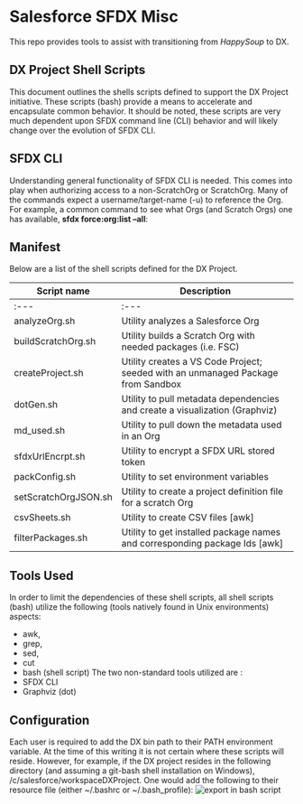 # Salesforce SFDX Misc

This repo provides tools to assist with transitioning from *HappySoup* to DX.

## DX Project Shell Scripts
This document outlines the shells scripts defined to support the DX Project initiative. 
These scripts (bash) provide a means to accelerate and encapsulate common behavior. 
It should be noted, these scripts are very much dependent upon SFDX command line (CLI) behavior 
and will likely change over the evolution of SFDX CLI.

## SFDX CLI
Understanding general functionality of SFDX CLI is needed. This comes into play when 
authorizing access to a non-ScratchOrg or ScratchOrg. Many of the commands expect a 
username/target-name (-u) to reference the Org. For example, a common command to 
see what Orgs (and Scratch Orgs) one has available, __sfdx force:org:list –all__:

## Manifest
Below are a list of the shell scripts defined for the DX Project.

|Script name	| Description |
|------------|----------------------------------------------------------------------------|
:---        | :--- |
analyzeOrg.sh| Utility  analyzes a Salesforce Org |
buildScratchOrg.sh | Utility builds a Scratch Org with needed packages (i.e. FSC) |
createProject.sh | Utility creates a VS Code Project; seeded with an unmanaged Package from Sandbox |
dotGen.sh | Utility to pull metadata dependencies and create a visualization (Graphviz) |
md_used.sh | Utility to pull down the metadata used in an Org |
sfdxUrlEncrpt.sh | Utility to encrypt a SFDX URL stored token |
packConfig.sh | Utility to set environment variables |
setScratchOrgJSON.sh | Utility to create a project definition file for a scratch Org |
csvSheets.sh | Utility to create CSV files [awk] |
filterPackages.sh | Utility to get installed package names and corresponding package Ids [awk]|

## Tools Used
In order to limit the dependencies of these shell scripts, all shell scripts (bash) 
utilize the following (tools natively found in Unix environments) aspects:
* awk,
* grep,
* sed,
* cut 
* bash (shell script)
The two non-standard tools utilized are :
* SFDX CLI
* Graphviz (dot)
## Configuration
Each user is required to add the DX bin path to their PATH environment variable. At the 
time of this writing it is not certain where these scripts will reside. 
However, for example, if the DX project resides in the following directory 
(and assuming a git-bash shell installation on Windows), /c/salesforce/workspaceDXProject.
One would add the following to their resource file (either ~/.bashrc or ~/.bash_profile):
![export in bash script](/images/logo.png)
